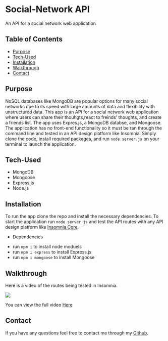 # Social-Network API
An API for a social network web application

## Table of Contents
- [Purpose](#purpose)
- [Tech-Used](#Tech-Used)
- [Installation](#installation)
- [Walkthrough](#Walkthrough)
- [Contact](#Contact)

## Purpose
NoSQL databases like MongoDB are popular options for many social networks due to its speed with large amounts of data and flexibility with unstructured data. This app is an API for a social network web application where users can share their thouhgts,react to freinds' thoughts, and create a friends list. The app uses Expres.js, a MongoDB databse, and Mongoose. The application has no front-end functionality so it must be ran through the command line and tested in an API design platform like Insomnia. Simply clone the code, install required packages, and run `node server.js` on your terminal to launch the application.

## Tech-Used
- MongoDB
- Mongoose
- Express.js
- Node.js

## Installation
To run the app clone the repo and install the necessary dependencies. To start the application run `node server.js` and test the API routes with any API design platform like [Insomnia Core](https://insomnia.rest/products/insomnia). 

- Dependencies
* run `npm i` to install node moduels
* run `npm i express` to install Express.js
* run `npm i mongoose` to install Mongoose

## Walkthrough 
Here is a video of the routes being tested in Insomnia.

![](./assets/social-network.gif)

You can view the full video [Here](https://drive.google.com/file/d/1wOr7IzGL-mnNdAeC8J4FroSFvpXmOTt9/view)

## Contact
If you have any questions feel free to contact me through my [Github](https://github.com/Araceli4690).